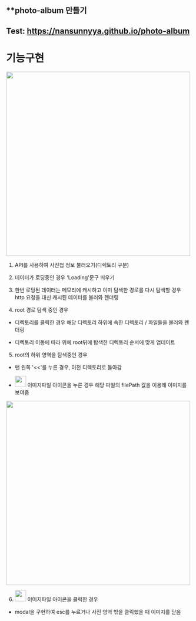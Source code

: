 **photo-album 만들기
------------

## Test: https://nansunnyya.github.io/photo-album

# 기능구현

<img src="https://user-images.githubusercontent.com/76245273/111911207-e3be4080-8aa7-11eb-9056-4921249516e0.png" width="500"> 

1. API를 사용하여 사진첩 정보 불러오기(디렉토리 구분)

2. 데이터가 로딩중인 경우 'Loading'문구 띄우기

3. 한번 로딩된 데이터는 메모리에 캐시하고 이미 탐색한 경로를 다시 탐색할 경우 http 요청을 대신 캐시된 데이터를 불러와 렌더링

4. root 경로 탐색 중인 경우

+	디렉토리를 클릭한 경우 해당 디렉토리 하위에 속한 디렉토리 / 파일들을 불러와 렌더링

+	디렉토리 이동에 따라 위에 root뒤에 탐색한 디렉토리 순서에 맞게 업데이트

5. root의 하위 영역을 탐색중인 경우

  +	맨 왼쪽 '<<'를 누른 경우, 이전 디렉토리로 돌아감

  + <img src="https://user-images.githubusercontent.com/76245273/111914112-14a47280-8ab4-11eb-9f81-4024c94a21f4.png" width="30"> 이미지파일 아이콘을 누른 경우 해당 파일의 filePath 값을 이용해 이미지를 보여줌

<img src="https://user-images.githubusercontent.com/76245273/111914063-e757c480-8ab3-11eb-9888-c976277a559f.png" width="500"> 

6. <img src="https://user-images.githubusercontent.com/76245273/111914112-14a47280-8ab4-11eb-9f81-4024c94a21f4.png" width="30"> 이미지파일 아이콘을 클릭한 경우
  + modal을 구현하여 esc를 누르거나 사진 영역 밖을 클릭했을 때 이미지를 닫음
